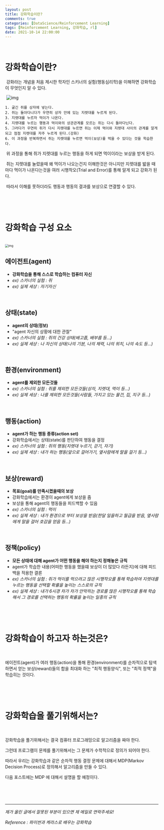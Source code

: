 ```yaml
---
layout: post
title: 강화학습이란?
comments: true
categories: [DataScience/Reinforcement Learning]
tags: [Reinforcement Learning, 강화학습, rl]
date: 2021-10-14 22:00:00
---
```


<br/>

# 강화학습이란?

​	강화라는 개념을 처음 제시한 학자인 스키너의 실험(행동심리학)을 이해하면 강화학습이 무엇인지 알 수 있다.

​	![img](http://image.yes24.com/blogimage/blog/h/w/hws321/9iaoJ0BP.jpg)

```
1. 굶긴 쥐를 상자에 넣는다.
2. 쥐는 돌아다니다가 우연히 상자 안에 있는 지렛대를 누르게 된다.
3. 지렛대를 누르자 먹이가 나온다.
4. 지렛대를 누르는 행동과 먹이와의 상관관계를 모르는 쥐는 다시 돌아다닌다.
5. 그러다가 우연히 쥐가 다시 지렛대를 누르면 쥐는 이제 먹이와 지렛대 사이의 관계를 알게 되고 점점 지렛대를 자주 누르게 된다.(강화)
6. 이 과정을 반복하면서 쥐는 지렛대를 누르면 먹이(보상)를 먹을 수 있다는 것을 학습한다.
```

​	위 과정을 통해 쥐가 지렛대를 누르는 행동을 하게 되면 먹이이라는 보상을 받게 된다.

​	쥐는 지렛대를 눌렀을때 왜 먹이가 나오는건지 이해한것은 아니지만 지렛대를 밟을 때 마다 먹이가 나온다는것을 여러 시행착오(Trial and Error)를 통해 	알게 되고 강화가 된다.

​	따라서 이해를 못하더라도 행동과 행동의 결과를 보상으로 연결할 수 있다.

<br/>

<br/>

<br/>

# 강화학습 구성 요소

<br/>

<img src="https://blog.kakaocdn.net/dn/eHG6CH/btqIql1mYv1/vJubkvkgmsAZT4gvAwbbQK/tfile.dat" alt="img" style="zoom:67%;" />

## **에이전트(agent)**

- **강화학습을 통해 스스로 학습하는 컴퓨터 자신**
- *ex) 스카너의 실험 : 쥐*
- *ex) 실제 세상 : 자기자신*

<br/>

## **상태(state)**

- **agent의 상태(정보)**
- "agent 자신의 상황에 대한 관찰"
- *ex) 스카너의 실험 : 쥐의 건강 상태(배고픔, 배부름 등...)*
- *ex) 실제 세상 : 나 자신의 상태(나의 기분, 나의 체력, 나의 위치, 나의 속도 등...)*

<br/>

## **환경(environment)**

- **agent를 제외한 모든것들**
- *ex) 스카너의 실험 : 쥐를 제외한 모든것들(상자, 지렛대, 먹이 등...)*
- *ex) 실제 세상 : 나를 제외한 모든것들(사람들, 가지고 있는 물건,  집, 지구 등...)*

<br/>

## **행동(action)**

- **agent가 하는 행동 종류(action set)**
- 강화학습에서는 상태(state)를 판단하여 행동을 결정
- *ex) 스카너의 실험 : 쥐의 행동(지렛대 누르기, 걷기, 자기)*
- *ex) 실제 세상 : 내가 하는 행동(앞으로 걸어가기, 옆사람에게 말을 걸기 등...)*

<br/>

## **보상(reward)**

- **목표(goal)를 만족시켰을때의 보상**
- 강화학습에서는 환경이 agent에게 보상을 줌
- 보상을 통해 agent의 행동들을 피드백할 수 있음
- *ex) 스카너의 실험 : 먹이*
- *ex) 실제 세상 : 내가 환경으로 부터 보상을 받음(한달 일을하고 월급을 받음, 옆사람에게 말을 걸어 호감을 얻음 등...)*

<br/>

## 정책(policy)

- **모든 상태에 대해 agent가 어떤 행동을 해야 하는지 정해놓은 규칙**
- agent가 학습한 내용(어떠한 행동을 했을떄 보상이 더 많았다 라든지)에 대해 피드백을 적용한 결론
- *ex) 스카너의 실험 : 쥐가 먹이를 먹으려고 많은 시행착오를 통해 학습하여 지렛대를 누르는 행동을 선택할 확률을 높이는 스스로의 규칙*
- *ex) 실제 세상 : 내가 6시경 차가 차가 안막히는 경로를 많은 시행착오를 통해 학습해서 그 경로를 선택하는 행동의 확률을 높이는 일종의 규칙*

<br/>

<br/>

<br/>

# 강화학습이 하고자 하는것은?

<br/>

에이전트(agent)가 여러 행동(action)을 통해 환경(environment)를 순차적으로 탐색하면서 얻는 보상(reward)들의 합을 최대화 하는 "최적 행동양식", 또는 "최적 정책"을 학습히는 것이다.

<br/>

<br/>

<br/>

# 강화학습을 풀기위해서는?

<br/>

강화학습을 풀기위해서는 결국 컴퓨터 프로그래밍으로 알고리즘을 짜야 한다.

그런데 프로그램이 문제를 풀기위해서는 그 문제가 수학적으로 정의가 되어야 한다.

따라서 우리는 강화학습과 같은 순차적 행동 결정 문제에 대해서 MDP(Markov Decision Process)로 정의해서 알고리즘을 만들 수 있다.

다음 포스트에는 MDP 에 대해서 설명을 할 예정이다.

<br/>

<br/>

<br/>

------

*제가 올린 글에서 잘못된 부분이 있으면 제 메일로 연락주세요!*

*Reference : 파이썬과 케라스로 배우는 강화학습*